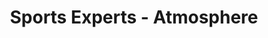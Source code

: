 ---
title: "Sports Experts - Atmosphere"
url: /trois-rivieres/sports-experts-atmosphere-boulevard-des-recollets/
shop: outdoor
---